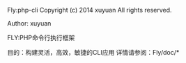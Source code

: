 
Fly:php-cli
Copyright (c) 2014 xuyuan All rights reserved.

Author: xuyuan

FLY:PHP命令行执行框架

目的：构建灵活，高效，敏捷的CLI应用
详情请参阅：Fly/doc/* 
